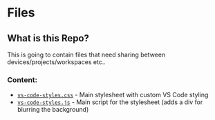 # Files

## What is this Repo?

This is going to contain files that need sharing between devices/projects/workspaces etc..


### Content:

- [`vs-code-styles.css`](./vs-code-styles.css) - Main stylesheet with custom VS Code styling
- [`vs-code-styles.js`](./vs-code-styles.js) - Main script for the stylesheet (adds a div for blurring the background)

